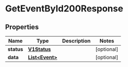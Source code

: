 

# GetEventById200Response


## Properties

| Name | Type | Description | Notes |
|------------ | ------------- | ------------- | -------------|
|**status** | [**V1Status**](V1Status.md) |  |  [optional] |
|**data** | [**List&lt;Event&gt;**](Event.md) |  |  [optional] |




